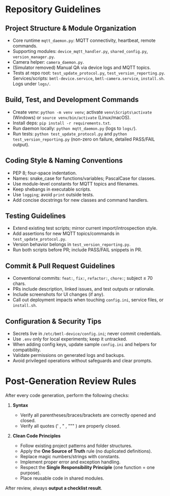 # Repository Guidelines

## Project Structure & Module Organization

-   Core runtime `mqtt_daemon.py`: MQTT connectivity, heartbeat, remote commands.
-   Supporting modules: `device_mqtt_handler.py`, `shared_config.py`, `version_manager.py`.
-   Camera helper: `camera_daemon.py`.
-   (Simulator removed) Manual QA via device logs and MQTT topics.
-   Tests at repo root: `test_update_protocol.py`, `test_version_reporting.py`. Services/scripts: `bmtl-device.service`, `bmtl-camera.service`, `install.sh`. Logs under `logs/`.

## Build, Test, and Development Commands

-   Create venv: `python -m venv venv`; activate `venv\Scripts\activate` (Windows) or `source venv/bin/activate` (Linux/macOS).
-   Install deps: `pip install -r requirements.txt`.
-   Run daemon locally: `python mqtt_daemon.py` (logs to `logs/`).
-   Run tests: `python test_update_protocol.py` and `python test_version_reporting.py` (non-zero on failure, detailed PASS/FAIL output).

## Coding Style & Naming Conventions

-   PEP 8; four-space indentation.
-   Names: snake_case for functions/variables; PascalCase for classes.
-   Use module-level constants for MQTT topics and filenames.
-   Keep shebangs in executable scripts.
-   Use `logging`; avoid `print` outside tests.
-   Add concise docstrings for new classes and command handlers.

## Testing Guidelines

-   Extend existing test scripts; mirror current import/introspection style.
-   Add assertions for new MQTT topics/commands in `test_update_protocol.py`.
-   Version behavior belongs in `test_version_reporting.py`.
-   Run both scripts before PR; include PASS/FAIL snippets in PR.

## Commit & Pull Request Guidelines

-   Conventional commits: `feat:`, `fix:`, `refactor:`, `chore:`; subject ≤ 70 chars.
-   PRs include description, linked issues, and test outputs or rationale.
-   Include screenshots for UI changes (if any).
-   Call out deployment impacts when touching `config.ini`, service files, or `install.sh`.

## Configuration & Security Tips

-   Secrets live in `/etc/bmtl-device/config.ini`; never commit credentials.
-   Use `.env` only for local experiments; keep it untracked.
-   When adding config keys, update sample `config.ini` and helpers for compatibility.
-   Validate permissions on generated logs and backups.
-   Avoid privileged operations without safeguards and clear prompts.

# Post-Generation Review Rules

After every code generation, perform the following checks:

1. **Syntax**

    - Verify all parentheses/braces/brackets are correctly opened and closed.
    - Verify all quotes (' , " , """ ) are properly closed.

2. **Clean Code Principles**
    - Follow existing project patterns and folder structures.
    - Apply the **One Source of Truth** rule (no duplicated definitions).
    - Replace magic numbers/strings with constants.
    - Implement proper error and exception handling.
    - Respect the **Single Responsibility Principle** (one function = one purpose).
    - Place reusable code in shared modules.

After review, always **output a checklist result**.
